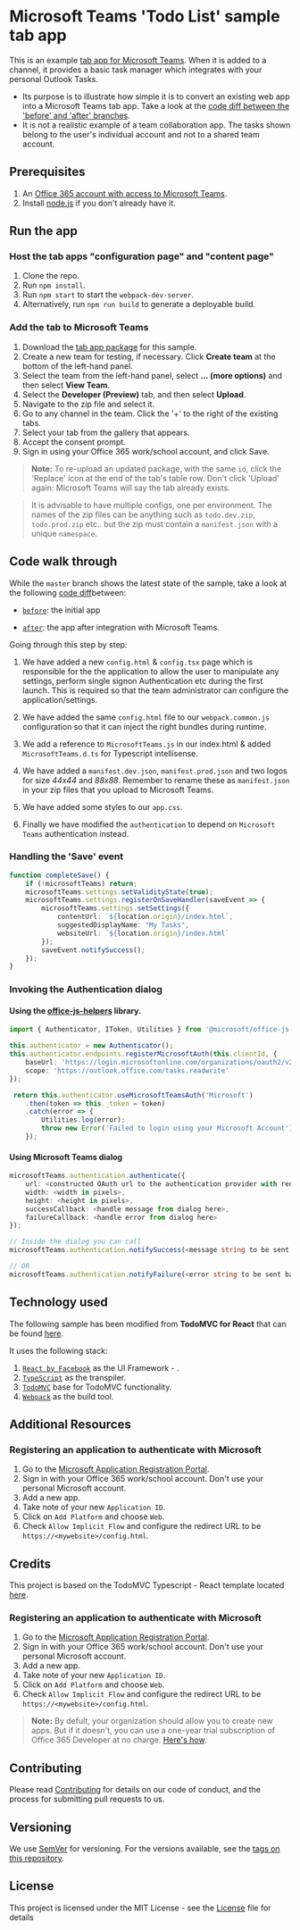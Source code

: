 # Microsoft Teams 'Todo List' sample tab app

This is an example [tab app for Microsoft Teams](https://aka.ms/microsoftteamstabsplatform).  When it is added to a channel, it provides a basic task manager which integrates with your personal Outlook Tasks.
* Its purpose is to illustrate how simple it is to convert an existing web app into a Microsoft Teams tab app.  Take a look at the [code diff between the 'before' and 'after' branches](https://github.com/OfficeDev/microsoft-teams-sample-todo/compare/85ac809a2b52b528e8323a0a14e419afca21da12...9a1224eb276fa15a76f9e4882c4abe5ae8b68a99).
* It is not a realistic example of a team collaboration app.  The tasks shown belong to the user's individual account and not to a shared team account.

## Prerequisites

1. An [Office 365 account with access to Microsoft Teams](https://github.com/OfficeDev/Microsoft-teams-docs/blob/master/teams/setup.md).
2. Install [node.js](https://nodejs.org) if you don't already have it.

## Run the app

### Host the tab apps "configuration page" and "content page"

1. Clone the repo.
2. Run `npm install`.
3. Run `npm start` to start the `webpack-dev-server`.
4. Alternatively, run `npm run build` to generate a deployable build.

### Add the tab to Microsoft Teams

1. Download the [tab app package](https://github.com/OfficeDev/microsoft-teams-sample-todo/raw/before-final/package/todo.dev.zip) for this sample.
2. Create a new team for testing, if necessary. Click **Create team** at the bottom of the left-hand panel.
3. Select the team from the left-hand panel, select **... (more options)** and then select **View Team**.
4. Select the **Developer (Preview)** tab, and then select **Upload**.
5. Navigate to the zip file and select it.
6. Go to any channel in the team.  Click the '+' to the right of the existing tabs.
7. Select your tab from the gallery that appears.
8. Accept the consent prompt.
9. Sign in using your Office 365 work/school account, and click Save.

> **Note:** To re-upload an updated package, with the same `id`, click the 'Replace' icon at the end of the tab's table row.  Don't click 'Upload' again: Microsoft Teams will say the tab already exists.

> It is advisable to have multiple configs, one per environment. The names of the zip files can be anything such as `todo.dev.zip`, `todo.prod.zip` etc.. but the zip must contain a `manifest.json` with a unique `namespace`.

## Code walk through

While the `master` branch shows the latest state of the sample, take a look at the following [code diff](https://github.com/OfficeDev/microsoft-teams-sample-todo/compare/85ac809a2b52b528e8323a0a14e419afca21da12...9a1224eb276fa15a76f9e4882c4abe5ae8b68a99)between:

* [`before`](https://github.com/OfficeDev/microsoft-teams-sample-todo/commit/85ac809a2b52b528e8323a0a14e419afca21da12): the initial app

* [`after`](https://github.com/OfficeDev/microsoft-teams-sample-todo/commit/9a1224eb276fa15a76f9e4882c4abe5ae8b68a99): the app after integration with Microsoft Teams.

Going through this step by step:

1. We have added a new `config.html` & `config.tsx` page which is responsible for the the application to allow the user to manipulate any settings, perform single signon Authentication etc during the first launch. This is required so that the team administrator can configure the application/settings.

2. We have added the same `config.html` file to our `webpack.common.js` configuration so that it can inject the right bundles during runtime.

3. We add a reference to `MicrosoftTeams.js` in our index.html & added `MicrosoftTeams.d.ts` for Typescript intellisense.

4. We have added a `manifest.dev.json`, `manifest.prod.json` and two logos for size *44x44* and *88x88*. Remember to rename these as `manifest.json` in your zip files that you upload to Microsoft Teams.

5. We have added some styles to our `app.css`.

6. Finally we have modified the `authentication` to depend on `Microsoft Teams` authentication instead.

### Handling the 'Save' event

```typescript
function completeSave() {
    if (!microsoftTeams) return;
    microsoftTeams.settings.setValidityState(true);
    microsoftTeams.settings.registerOnSaveHandler(saveEvent => {
        microsoftTeams.settings.setSettings({
            contentUrl: `${location.origin}/index.html`,
            suggestedDisplayName: "My Tasks",
            websiteUrl: `${location.origin}/index.html`
        });
        saveEvent.notifySuccess();
    });
}
```

### Invoking the Authentication dialog

#### Using the [office-js-helpers](https://github.com/OfficeDev/office-js-helpers) library.
```typescript
import { Authenticator, IToken, Utilities } from '@microsoft/office-js-helpers';

this.authenticator = new Authenticator();
this.authenticator.endpoints.registerMicrosoftAuth(this.clientId, {
    baseUrl: 'https://login.microsoftonline.com/organizations/oauth2/v2.0',
    scope: 'https://outlook.office.com/tasks.readwrite'
});

 return this.authenticator.useMicrosoftTeamsAuth('Microsoft')
    .then(token => this._token = token)
    .catch(error => {
        Utilities.log(error);
        throw new Error('Failed to login using your Microsoft Account');
    });
```

#### Using Microsoft Teams dialog
```typescript
microsoftTeams.authentication.authenticate({
    url: <constructed OAuth url to the authentication provider with required parameters>,
    width: <width in pixels>,
    height: <height in pixels>,
    successCallback: <handle message from dialog here>,
    failureCallback: <handle error from dialog here>
});

// Inside the dialog you can call
microsoftTeams.authentication.notifySuccess(<message string to be sent back to app>)

// OR
microsoftTeams.authentication.notifyFailure(<error string to be sent back to app>)
```

## Technology used

The following sample has been modified from **TodoMVC for React** that can be found [here](https://github.com/tastejs/todomvc/tree/gh-pages/examples/typescript-react).

It uses the following stack:

1. [`React by Facebook`](https://facebook.github.io/react/) as the UI Framework - .
2. [`TypeScript`](https://www.typescriptlang.org/) as the transpiler.
4. [`TodoMVC`](http://todomvc.com/examples/typescript-react/#/) base for TodoMVC functionality.
5. [`Webpack`](https://webpack.github.io/) as the build tool.

## Additional Resources

### Registering an application to authenticate with Microsoft

1. Go to the [Microsoft Application Registration Portal](https://apps.dev.microsoft.com).
2. Sign in with your Office 365 work/school account.  Don't use your personal Microsoft account.
2. Add a new app.
2. Take note of your new `Application ID`.
2. Click on `Add Platform` and choose `Web`.
3. Check `Allow Implicit Flow` and configure the redirect URL to be `https://<mywebsite>/config.html`.

## Credits

This project is based on the TodoMVC Typescript - React template located [here](https://github.com/tastejs/todomvc/tree/gh-pages/examples/typescript-react).

### Registering an application to authenticate with Microsoft

1. Go to the [Microsoft Application Registration Portal](https://apps.dev.microsoft.com).
2. Sign in with your Office 365 work/school account.  Don't use your personal Microsoft account.
2. Add a new app.
2. Take note of your new `Application ID`.
2. Click on `Add Platform` and choose `Web`.
3. Check `Allow Implicit Flow` and configure the redirect URL to be `https://<mywebsite>/config.html`.

>**Note:** By defult, your organization should allow you to create new apps. But if it doesn't, you can use a one-year trial subscription of Office 365 Developer at no charge. [Here's how](https://github.com/OfficeDev/Microsoft-teams-docs/blob/master/teams/setup.md).

## Contributing

Please read [Contributing](contributing.md) for details on our code of conduct, and the process for submitting pull requests to us.

## Versioning

We use [SemVer](http://semver.org/) for versioning. For the versions available, see the [tags on this repository](https://github.com/officedev/microsoft-teams-sample-todo/tags).

## License

This project is licensed under the MIT License - see the [License](LICENSE) file for details